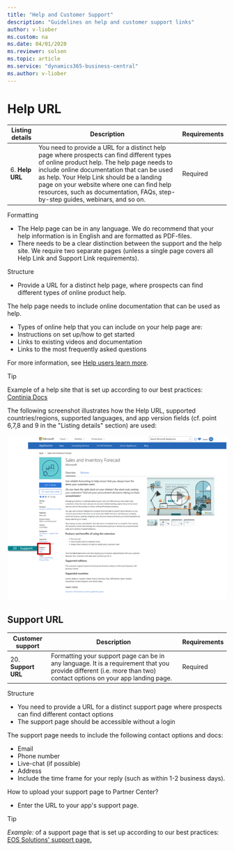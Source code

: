 ```yaml
---
title: "Help and Customer Support"
description: "Guidelines on help and customer support links"
author: v-liober
ms.custom: na
ms.date: 04/01/2020
ms.reviewer: solsen
ms.topic: article
ms.service: "dynamics365-business-central"
ms.author: v-liober
---
```


# Help URL

| Listing details | Description | Requirements |
|-----------------|-------------|--------------|
| 6. **Help URL** | You need to provide a URL for a distinct help page where prospects can find different types of online product help. The help page needs to include online documentation that can be used as help. Your Help Link should be a landing page on your website where one can find help resources, such as documentation, FAQs, step-by-step guides, webinars, and so on.| Required|

Formatting
- The Help page can be in any language. We do recommend that your help information is in English and are formatted as PDF-files.
- There needs to be a clear distinction between the support and the help site. We require two separate pages (unless a single page covers all Help Link and Support Link requirements). 

Structure
- Provide a URL for a distinct help page, where prospects can find different types of online product help.

The help page needs to include online documentation that can be used as help.
- Types of online help that you can include on your help page are:
- Instructions on set up/how to get started
- Links to existing videos and documentation 
- Links to the most frequently asked questions

For more information, see [Help users learn more](../../user-assistance.md#help-users-learn-more).  

> [!TIP]  
> Example of a help site that is set up according to our best practices: [Continia Docs](https://docs.continia.com/docs.continia-home/en-GB/index.html)

The following screenshot illustrates how the Help URL, supported countries/regions, supported languages, and app version fields (cf. point 6,7,8 and 9 in the "Listing details" section) are used:

![Storefront Detail - Support & Help Links](../../media/SupportHelp.png)

## <a name="Support"></a>Support URL
| Customer support | Description | Requirements |
|------------------|-------------|--------------|
| 20. **Support URL**  | Formatting  your support page can be in any language. It is a requirement that you provide different (i.e. more than two) contact options on your app landing page. | Required |


Structure
- You need to provide a URL for a distinct support page where prospects can find different contact options
- The support page should be accessible without a login

The support page needs to include the following contact options and docs: 
- Email 
- Phone number
- Live-chat (if possible) 
- Address 
- Include the time frame for your reply (such as within 1-2 business days).

How to upload your support page to Partner Center?
- Enter the URL to your app's support page.

> [!TIP]  
> *Example:* of a support page that is set up according to our best practices: [EOS Solutions' support page.]( https://www.eos-solutions.it/en/contact-support.html)
